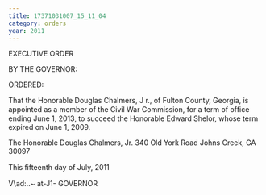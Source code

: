 ```yaml
---
title: 17371031007_15_11_04
category: orders
year: 2011
---
```

 

EXECUTIVE ORDER

BY THE GOVERNOR:

ORDERED:

That the Honorable Douglas Chalmers, J r., of Fulton County,
Georgia, is appointed as a member of the Civil War Commission,
for a term of ofﬁce ending June 1, 2013, to succeed the Honorable
Edward Shelor, whose term expired on June 1, 2009.

The Honorable Douglas Chalmers, Jr.
340 Old York Road
Johns Creek, GA 30097

This ﬁfteenth day of July, 2011

V\ad:..~ at-J1-
GOVERNOR

